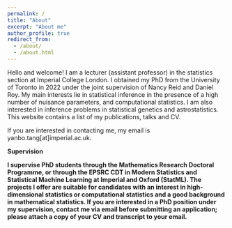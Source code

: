 ```yaml
---
permalink: /
title: "About"
excerpt: "About me"
author_profile: true
redirect_from: 
  - /about/
  - /about.html
---
```


Hello and welcome! I am a lecturer (assistant professor) in the statistics section at Imperial College London. I obtained my PhD from the University of Toronto in 2022 under the joint supervision of Nancy Reid and Daniel Roy.
My main interests lie in statistical inference in the presence of a high number of nuisance parameters, and computational statistics.
I am also interested in inference problems in statistical genetics and astrostatistics. 
This website contains a list of my publications, talks and CV. 

If you are interested in contacting me, my email is yanbo.tang[at]imperial.ac.uk. 

<b> Supervision <b>

I supervise PhD students through the Mathematics Research Doctoral Programme, or through the EPSRC CDT in Modern Statistics and Statistical Machine Learning at Imperial and Oxford (StatML). 
The projects I offer are suitable for candidates with an interest in high-dimensional statistics or computational statistics and a good background in mathematical statistics. 
If you are interested in a PhD position under my supervision, contact me via email before submitting an application; please attach a copy of your CV and transcript to your email.


